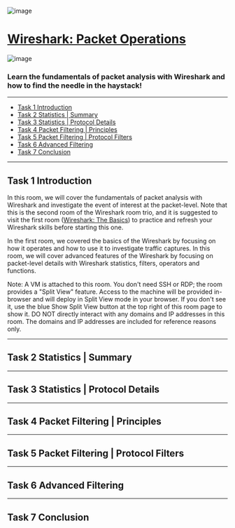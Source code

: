 ![image](https://user-images.githubusercontent.com/51442719/203669880-ba98b2f8-9899-4400-be93-d866779514a0.png)

# [Wireshark: Packet Operations](https://tryhackme.com/room/wiresharkpacketoperations)

![image](https://user-images.githubusercontent.com/51442719/203669870-22839084-f2ed-4afd-9c88-63a0fcda1868.png)

### Learn the fundamentals of packet analysis with Wireshark and how to find the needle in the haystack!

---

- [Task 1  Introduction]()
- [Task 2  Statistics | Summary]()
- [Task 3  Statistics | Protocol Details]()
- [Task 4  Packet Filtering | Principles]()
- [Task 5  Packet Filtering | Protocol Filters]()
- [Task 6  Advanced Filtering]()
- [Task 7  Conclusion]()

---

## Task 1  Introduction

In this room, we will cover the fundamentals of packet analysis with Wireshark and investigate the event of interest at the packet-level. Note that this is the second room of the Wireshark room trio, and it is suggested to visit the first room ([Wireshark: The Basics](https://tryhackme.com/room/wiresharkthebasics)) to practice and refresh your Wireshark skills before starting this one.

In the first room, we covered the basics of the Wireshark by focusing on how it operates and how to use it to investigate traffic captures. In this room, we will cover advanced features of the Wireshark by focusing on packet-level details with Wireshark statistics, filters, operators and functions.

Note: A VM is attached to this room. You don't need SSH or RDP; the room provides a "Split View" feature. Access to the machine will be provided in-browser and will deploy in Split View mode in your browser. If you don't see it, use the blue Show Split View button at the top right of this room page to show it. DO NOT directly interact with any domains and IP addresses in this room. The domains and IP addresses are included for reference reasons only.

---

## Task 2  Statistics | Summary

---

## Task 3  Statistics | Protocol Details

---

## Task 4  Packet Filtering | Principles

---

## Task 5  Packet Filtering | Protocol Filters

---

## Task 6  Advanced Filtering

---

## Task 7  Conclusion

